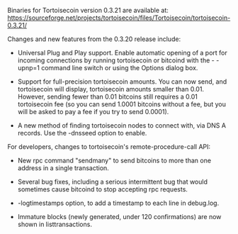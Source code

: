 Binaries for Tortoisecoin version 0.3.21 are available at:
  https://sourceforge.net/projects/tortoisecoin/files/Tortoisecoin/tortoisecoin-0.3.21/

Changes and new features from the 0.3.20 release include:

* Universal Plug and Play support.  Enable automatic opening of a port for incoming connections by running tortoisecoin or bitcoind with the - -upnp=1 command line switch or using the Options dialog box.

* Support for full-precision tortoisecoin amounts.  You can now send, and tortoisecoin will display, tortoisecoin amounts smaller than 0.01.  However, sending fewer than 0.01 bitcoins still requires a 0.01 tortoisecoin fee (so you can send 1.0001 bitcoins without a fee, but you will be asked to pay a fee if you try to send 0.0001).

* A new method of finding tortoisecoin nodes to connect with, via DNS A records. Use the -dnsseed option to enable.

For developers, changes to tortoisecoin's remote-procedure-call API:

* New rpc command "sendmany" to send bitcoins to more than one address in a single transaction.

* Several bug fixes, including a serious intermittent bug that would sometimes cause bitcoind to stop accepting rpc requests. 

* -logtimestamps option, to add a timestamp to each line in debug.log.

* Immature blocks (newly generated, under 120 confirmations) are now shown in listtransactions.
